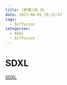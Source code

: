 ```yaml
---
title: (原理)SD XL
date: 2023-08-01 19:12:57
tags:
  - Diffusion
categories: 
  - AIGC
  - Diffusion 
---
```


<p></p>
<!-- more -->



# SDXL

[SDXL](https://candied-skunk-1ca.notion.site/SDXL-0446aba46c8e400d8583fde17d8df264?pvs=4)
